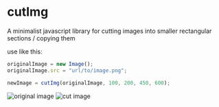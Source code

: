# cutImg
A minimalist javascript library for cutting images into smaller rectangular sections / copying them

use like this:
```javascript
originalImage = new Image();
originalImage.src = "url/to/image.png";

newImage = cutImg(originalImage, 100, 200, 450, 600);
```
![original image](http://kids.nationalgeographic.com/content/dam/kids/photos/animals/Fish/A-G/clown-anemonefish-tentacles.jpg "original image")
![cut image](http://imgur.com/wjC4zVm "cut image")
